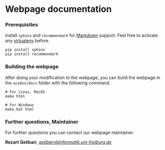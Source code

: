 # Webpage documentation
### Prerequisites
Install `sphinx` and `recommonmark` for [Markdown][1] support. Feel free to activate any [virtualenv][2] before.

    pip install sphinx
    pip install recommonmark

### Building the webpage
After doing your modification to the webpage, you can build the webpage
in the `acados/docs` folder with the following command:

    # For Linux, MacOS
    make html

    # For Windows
    make.bat html

### Further questions, Maintainer
For further questions you can contact our webpage maintainer:

**Rezart Qelibari**, *qelibarr@informatik.uni-freiburg.de*

[1]: http://commonmark.org
[2]: https://virtualenv.pypa.io/en/stable/
